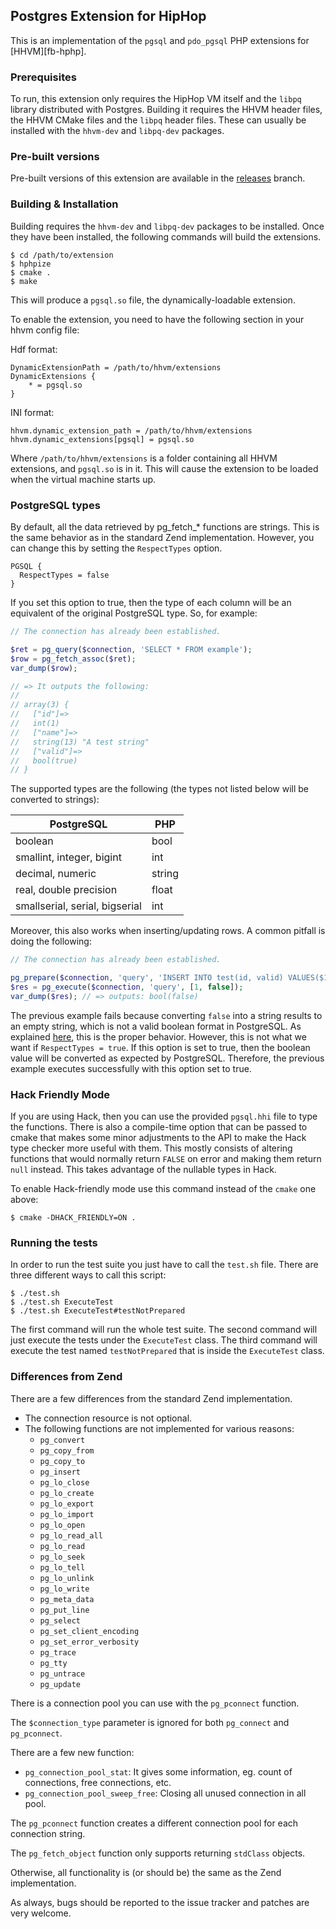 ## Postgres Extension for HipHop

This is an implementation of the `pgsql` and `pdo_pgsql` PHP extensions for
[HHVM][fb-hphp].

### Prerequisites

To run, this extension only requires the HipHop VM itself and the `libpq`
library distributed with Postgres. Building it requires the HHVM header files,
the HHVM CMake files and the `libpq` header files. These can usually be
installed with the `hhvm-dev` and `libpq-dev` packages.

### Pre-built versions

Pre-built versions of this extension are available in the
[releases](pr-releases) branch.

### Building & Installation

Building requires the `hhvm-dev` and `libpq-dev` packages to be installed. Once
they have been installed, the following commands will build the extensions.

~~~
$ cd /path/to/extension
$ hphpize
$ cmake .
$ make
~~~

This will produce a `pgsql.so` file, the dynamically-loadable extension.

To enable the extension, you need to have the following section in your hhvm
config file:

Hdf format:

~~~
DynamicExtensionPath = /path/to/hhvm/extensions
DynamicExtensions {
	* = pgsql.so
}
~~~

INI format:

~~~
hhvm.dynamic_extension_path = /path/to/hhvm/extensions
hhvm.dynamic_extensions[pgsql] = pgsql.so
~~~

Where `/path/to/hhvm/extensions` is a folder containing all HHVM extensions, and
`pgsql.so` is in it. This will cause the extension to be loaded when the virtual
machine starts up.

### PostgreSQL types

By default, all the data retrieved by pg\_fetch\_\* functions are strings. This
is the same behavior as in the standard Zend implementation. However, you can
change this by setting the `RespectTypes` option.

~~~
PGSQL {
  RespectTypes = false
}
~~~

If you set this option to true, then the type of each column will be an
equivalent of the original PostgreSQL type. So, for example:

```php
// The connection has already been established.

$ret = pg_query($connection, 'SELECT * FROM example');
$row = pg_fetch_assoc($ret);
var_dump($row);

// => It outputs the following:
//
// array(3) {
//   ["id"]=>
//   int(1)
//   ["name"]=>
//   string(13) "A test string"
//   ["valid"]=>
//   bool(true)
// }
```

The supported types are the following (the types not listed below will be
converted to strings):

| PostgreSQL                     | PHP    |
|--------------------------------|--------|
| boolean                        | bool   |
| smallint, integer, bigint      | int    |
| decimal, numeric               | string |
| real, double precision         | float  |
| smallserial, serial, bigserial | int    |

Moreover, this also works when inserting/updating rows. A common pitfall is
doing the following:

```php
// The connection has already been established.

pg_prepare($connection, 'query', 'INSERT INTO test(id, valid) VALUES($1, $2)');
$res = pg_execute($connection, 'query', [1, false]);
var_dump($res); // => outputs: bool(false)
```

The previous example fails because converting `false` into a string results to
an empty string, which is not a valid boolean format in PostgreSQL. As
explained [here](https://bugs.php.net/bug.php?id=44791), this is the proper
behavior. However, this is not what we want if `RespectTypes = true`. If this
option is set to true, then the boolean value will be converted as expected by
PostgreSQL. Therefore, the previous example executes successfully with this
option set to true.

### Hack Friendly Mode

If you are using Hack, then you can use the provided `pgsql.hhi` file to type
the functions. There is also a compile-time option that can be passed to cmake
that makes some minor adjustments to the API to make the Hack type checker more
useful with them. This mostly consists of altering functions that would normally
return `FALSE` on error and making them return `null` instead. This takes
advantage of the nullable types in Hack.

To enable Hack-friendly mode use this command instead of the `cmake` one above:

~~~
$ cmake -DHACK_FRIENDLY=ON .
~~~

### Running the tests

In order to run the test suite you just have to call the `test.sh` file. There
are three different ways to call this script:

~~~
$ ./test.sh
$ ./test.sh ExecuteTest
$ ./test.sh ExecuteTest#testNotPrepared
~~~

The first command will run the whole test suite. The second command will just
execute the tests under the `ExecuteTest` class. The third command will execute
the test named `testNotPrepared` that is inside the `ExecuteTest` class.


### Differences from Zend

There are a few differences from the standard Zend implementation.

* The connection resource is not optional.
* The following functions are not implemented for various reasons:
  * `pg_convert`
  * `pg_copy_from`
  * `pg_copy_to`
  * `pg_insert`
  * `pg_lo_close`
  * `pg_lo_create`
  * `pg_lo_export`
  * `pg_lo_import`
  * `pg_lo_open`
  * `pg_lo_read_all`
  * `pg_lo_read`
  * `pg_lo_seek`
  * `pg_lo_tell`
  * `pg_lo_unlink`
  * `pg_lo_write`
  * `pg_meta_data`
  * `pg_put_line`
  * `pg_select`
  * `pg_set_client_encoding`
  * `pg_set_error_verbosity`
  * `pg_trace`
  * `pg_tty`
  * `pg_untrace`
  * `pg_update`

There is a connection pool you can use with the `pg_pconnect` function.

The `$connection_type` parameter is ignored for both `pg_connect` and
`pg_pconnect`.

There are a few new function:

* `pg_connection_pool_stat`: It gives some information, eg. count of
connections, free connections, etc.
* `pg_connection_pool_sweep_free`: Closing all unused connection in all pool.

The `pg_pconnect` function creates a different connection pool for each
connection string.

The `pg_fetch_object` function only supports returning `stdClass` objects.

Otherwise, all functionality is (or should be) the same as the Zend
implementation.

As always, bugs should be reported to the issue tracker and patches are very
welcome.

